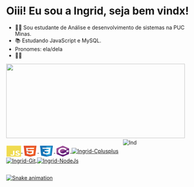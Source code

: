 # Oiii! Eu sou a Ingrid, seja bem vindx!

- :woman_technologist: Sou estudante de Análise e desenvolvimento de sistemas na PUC Minas. 
- :books: Estudando JavaScript e MySQL.
- Pronomes: ela/dela
- :rainbow_flag:
<div> 
<a href="https://github.com/ingridcso">
<img height="200em" width= "480" src="https://github-readme-stats.vercel.app/api?username=ingridcso&show_icons=false&theme=dracula&include_all_commits=true&count_private=true"/>
<img align="right" alt="Ind" height="190" width="190" src="https://user-images.githubusercontent.com/66189591/132958356-9f9561cc-5f84-434c-8423-2e93d012621b.png">

</div>
 
 <div style="display: inline_block"><br>
  <img align="center" alt="Ingrid-Js" height="30" width="40" src="https://raw.githubusercontent.com/devicons/devicon/master/icons/javascript/javascript-plain.svg">
  <img align="center" alt="Ingrid-HTML" height="30" width="40" src="https://raw.githubusercontent.com/devicons/devicon/master/icons/html5/html5-original.svg">
  <img align="center" alt="Ingrid-CSS" height="30" width="40" src="https://raw.githubusercontent.com/devicons/devicon/master/icons/css3/css3-original.svg">
  <img align="center" alt="Ingrid-Csharp" height="30" width="40" src="https://raw.githubusercontent.com/devicons/devicon/master/icons/csharp/csharp-original.svg">
  <img align="center" alt="Ingrid-Cplusplus" height="30" width="40"link src="https://cdn.jsdelivr.net/gh/devicons/devicon/icons/cplusplus/cplusplus-original.svg" />
  <img align="center" alt="Ingrid-Git" height="30" width="40"link src="https://cdn.jsdelivr.net/gh/devicons/devicon/icons/git/git-original.svg" />
  <img align="center" alt="Ingrid-NodeJs" height="30" width="40"link src="https://cdn.jsdelivr.net/gh/devicons/devicon/icons/nodejs/nodejs-original.svg" />
  </div>
  
  ##
  
  ![Snake animation](https://github.com/ingridcso/blob/output/github-contribution-grid-snake.svg)
 
</div>
